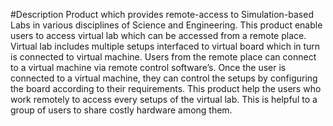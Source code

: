 #Description
Product which provides remote-access to Simulation-based Labs in various disciplines of Science and Engineering. 
This product enable users to access virtual lab which can be accessed from a remote place. Virtual lab includes multiple setups interfaced to virtual board which in turn is connected to virtual machine. Users from the remote place can connect to a virtual machine via remote control software’s. Once the user is connected to a virtual machine, they can control the setups by configuring the board according to their requirements. This product help the users who work remotely to access every setups of the virtual lab. This is helpful to a group of users to share costly hardware among them.

